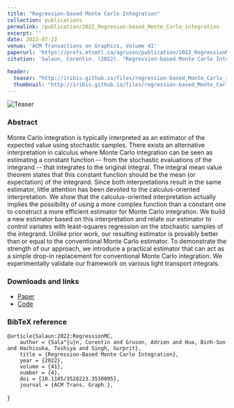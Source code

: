 ```yaml
---
title: "Regression-based Monte Carlo Integration"
collection: publications
permalink: /publication/2022_Regresion-based_Monte_Carlo_integration
excerpt: ''
date: 2022-07-22
venue: 'ACM Transactions on Graphics, Volume 41'
paperurl: 'https://profs.etsmtl.ca/agruson/publication/2022_RegressionMC/'
citation: 'Salaun, Corentin. (2022). "Regression-based Monte Carlo Integration" <i>ACM Transactions on Graphics, Volume 41</i>.'

header:
  teaser: "http://iribis.github.io/files/regression-based_Monte_Carlo_integration/teaser.jpg"
  thumbnail: "http://iribis.github.io/files/regression-based_Monte_Carlo_integration/thumbnail.jpg"
---
```


![Teaser](http://iribis.github.io/files/regression-based_Monte_Carlo_integration/teaser.jpg)

### Abstract

 Monte Carlo integration is typically interpreted as an estimator of the expected value using stochastic samples. There exists an alternative interpretation in calculus where Monte Carlo integration can be seen as estimating a constant function -- from the stochastic evaluations of the integrand -- that integrates to the original integral. The integral mean value theorem states that this constant function should be the mean (or expectation) of the integrand. Since both interpretations result in the same estimator, little attention has been devoted to the calculus-oriented interpretation. We show that the calculus-oriented interpretation actually implies the possibility of using a more complex function than a constant one to construct a more efficient estimator for Monte Carlo integration. We build a new estimator based on this interpretation and relate our estimator to control variates with least-squares regression on the stochastic samples of the integrand. Unlike prior work, our resulting estimator is provably better than or equal to the conventional Monte Carlo estimator. To demonstrate the strength of our approach, we introduce a practical estimator that can act as a simple drop-in replacement for conventional Monte Carlo integration. We experimentally validate our framework on various light transport integrals. 

### Downloads and links
- [Paper](http://iribis.github.io/files/regression-based_Monte_Carlo_integration/regression-based_Monte_Carlo_integration.pdf)<br />
- [Code](https://github.com/iribis/regressionmc)

### BibTeX reference

    @article{Salaun:2022:RegressionMC,
        author = {Sala"{u}n, Corentin and Gruson, Adrien and Hua, Binh-Son and Hachisuka, Toshiya and Singh, Gurprit},
        title = {Regression-Based Monte Carlo Integration},
        year = {2022},
        volume = {41},
        number = {4},
        doi = {10.1145/3528223.3530095},
        journal = {ACM Trans. Graph.},
}   